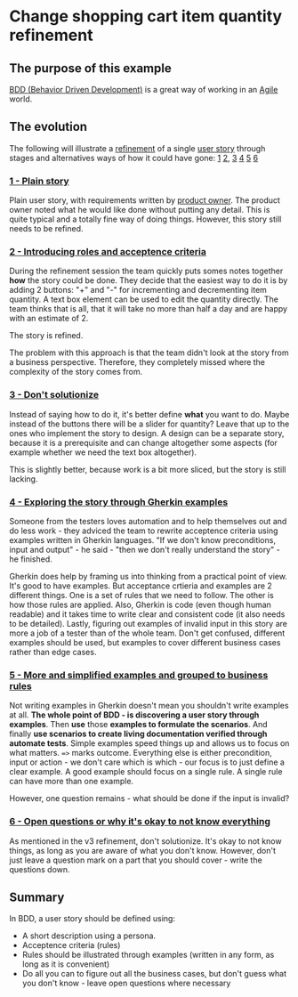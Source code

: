 # Change shopping cart item quantity refinement

## The purpose of this example

[BDD (Behavior Driven Development)](https://cucumber.io/docs/bdd/#what-is-bdd) is a great way of working in an [Agile](https://agilemanifesto.org/) world.

## The evolution

The following will illustrate a [refinement](https://www.digite.com/agile/backlog-refinement/) of a single [user story](https://www.atlassian.com/agile/project-management/user-stories) through stages and alternatives ways of how it could have gone:
[1](#1---plain-story)
[2](#2---introducing-roles-and-acceptence-criteria), 
[3](#3---no-solutionizing-and-better-roles) 
[4](#4---exploring-the-story-through-examples) 
[5](#5---more-examples-and-grouped-to-business-rules)
[6](#6---open-questions-or-why-its-okay-to-not-know-everything)

### [1 - Plain story](ChangeShoppingCartItemQuantityv1.md)

Plain user story, with requirements written by [product owner](https://www.scaledagileframework.com/product-owner/). The product owner noted what he would like done without putting any detail. This is quite typical and a totally fine way of doing things. However, this story still needs to be refined.

### [2 - Introducing roles and acceptence criteria](ChangeShoppingCartItemQuantityv2.md)

During the refinement session the team quickly puts somes notes together **how** the story could be done. They decide that the easiest way to do it is by adding 2 buttons: "+" and "-" for incrementing and decrementing item quantity. A text box element can be used to edit the quantity directly. The team thinks that is all, that it will take no more than half a day and are happy with an estimate of 2.

The story is refined.

The problem with this approach is that the team didn't look at the story from a business perspective. Therefore, they completely missed where the complexity of the story comes from.

### [3 - Don't solutionize](ChangeShoppingCartItemQuantityv3.md)

Instead of saying how to do it, it's better define **what** you want to do. Maybe instead of the buttons there will be a slider for quantity? Leave that up to the ones who implement the story to design. A design can be a separate story, because it is a prerequisite and can change altogether some aspects (for example whether we need the text box altogether).

This is slightly better, because work is a bit more sliced, but the story is still lacking.

### [4 - Exploring the story through Gherkin examples](ChangeShoppingCartItemQuantityv4.md)

Someone from the testers loves automation and to help themselves out and do less work - they adviced the team to rewrite acceptence criteria using examples written in Gherkin languages. "If we don't know preconditions, input and output" - he said - "then we don't really understand the story" - he finished.

Gherkin does help by framing us into thinking from a practical point of view. It's good to have examples. But acceptance crtieria and examples are 2 different things. One is a set of rules that we need to follow. The other is how those rules are applied. Also, Gherkin is code (even though human readable) and it takes time to write clear and consistent code (it also needs to be detailed). Lastly, figuring out examples of invalid input in this story are more a job of a tester than of the whole team. Don't get confused, different examples should be used, but examples to cover different business cases rather than edge cases.

### [5 - More and simplified examples and grouped to business rules](ChangeShoppingCartItemQuantityv5.md)

Not writing examples in Gherkin doesn't mean you shouldn't write examples at all. **The whole point of BDD - is discovering a user story through examples**. Then **use** those **examples to formulate the scenarios**. And finally **use scenarios to create living documentation verified through automate tests**. Simple examples speed things up and allows us to focus on what matters. `=>` marks outcome. Everything else is either precondition, input or action - we don't care which is which - our focus is to just define a clear example. A good example should focus on a single rule. A single rule can have more than one example.

However, one question remains - what should be done if the input is invalid?

### [6 - Open questions or why it's okay to not know everything](ChangeShoppingCartItemQuantityv6.md)

As mentioned in the v3 refinement, don't solutionize. It's okay to not know things, as long as you are aware of what you don't know. However, don't just leave a question mark on a part that you should cover - write the questions down.

## Summary

In BDD, a user story should be defined using:

- A short description using a persona.
- Acceptence criteria (rules)
- Rules should be illustrated through examples (written in any form, as long as it is convenient)
- Do all you can to figure out all the business cases, but don't guess what you don't know - leave open questions where necessary
